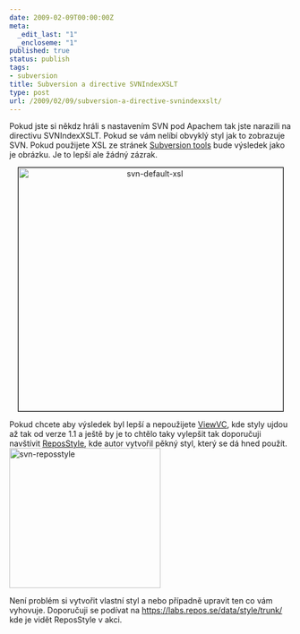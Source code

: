 ```yaml
---
date: 2009-02-09T00:00:00Z
meta:
  _edit_last: "1"
  _encloseme: "1"
published: true
status: publish
tags:
- subversion
title: Subversion a directive SVNIndexXSLT
type: post
url: /2009/02/09/subversion-a-directive-svnindexxslt/
---
```


Pokud jste si někdz hráli s nastavením SVN pod Apachem tak jste narazili na directivu SVNIndexXSLT. Pokud se vám nelíbí obvyklý styl jak to zobrazuje SVN. Pokud použijete XSL ze stránek <a href="http://subversion.tigris.org/tools_contrib.html#xslt">Subversion tools</a> bude výsledek jako je obrázku. Je to lepší ale žádný zázrak.
<p style="text-align: center;"><a href="http://blog.prskavec.net/wp-content/uploads/2009/02/svn-default-xsl.png"><img class="size-full wp-image-299 aligncenter" style="border: 1px solid #000000;" title="svn-default-xsl" src="http://blog.prskavec.net/wp-content/uploads/2009/02/svn-default-xsl.png" alt="svn-default-xsl" width="473" height="435" /></a></p>

Pokud chcete aby výsledek byl lepší a nepoužijete <a href="http://www.viewvc.org/">ViewVC</a>, kde styly ujdou až tak od verze 1.1 a ještě by je to chtělo taky vylepšit tak doporučuji navštívit <a href="http://www.reposstyle.com/">ReposStyle</a>, kde autor vytvořil pěkný styl, který se dá hned použít.
<a href="http://blog.prskavec.net/wp-content/uploads/2009/02/svn-reposstyle.png"><img class="aligncenter size-full wp-image-300" title="svn-reposstyle" src="http://blog.prskavec.net/wp-content/uploads/2009/02/svn-reposstyle.png" alt="svn-reposstyle" width="270" height="250" /></a>

Není problém si vytvořit vlastní styl a nebo případně upravit ten co vám vyhovuje. Doporučuji se podívat na <a href="https://labs.repos.se/data/style/trunk/">https://labs.repos.se/data/style/trunk/</a> kde je vidět ReposStyle v akci.
